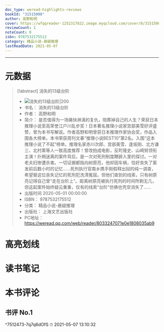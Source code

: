```yaml
---
doc_type: weread-highlights-reviews
bookId: "31515008"
author: 高野和明
cover: https://wfqqreader-1252317822.image.myqcloud.com/cover/8/31515008/t7_31515008.jpg
reviewCount: 1
noteCount: 0
isbn: 9787532175512
category: 精品小说-悬疑推理
lastReadDate: 2021-05-07
---
```


---
# 元数据
> [!abstract] 消失的13级台阶
> - ![ 消失的13级台阶|200](https://wfqqreader-1252317822.image.myqcloud.com/cover/8/31515008/t7_31515008.jpg)
> - 书名： 消失的13级台阶
> - 作者： 高野和明
> - 简介： 是否值得为一场痛快淋漓的复仇，陪葬掉自己的人生？荣获日本推理小说至高荣誉江户川乱步奖！日本著名推理小说家宫部美雪好评盛赞，曾为本书写解说。作者高野和明曾获日本推理作家协会奖，作品入围各大榜单。本书荣获周刊文春“推理小说BEST10”第2名。入围“这本推理小说了不起”榜单。推理名家赤川次郎、宫部美雪、逢坂刚、北方谦三、北村熏等人一致高度推荐！曾改拍成电影，反町隆史、山崎努领衔主演！扑朔迷离的案件背后，是一次对死刑制度鞭辟入里的探讨。一对老夫妇惨遭杀害。一切证据都指向树原亮，他却因车祸，恰好丧失了案发前后数小时的记忆……死刑执行官南乡携手刚假释出狱的纯一调查，希望替这位丧失记忆的死刑犯洗清冤屈。但他们查到的线索，只有树原亮记得自己曾“走在台阶上”。距离树原亮被执行死刑的时间所剩无几，但这起案件始终疑云重重，仅有的线索“台阶”仿佛也凭空消失了……
> - 出版时间 2020-05-01 00:00:00
> - ISBN： 9787532175512
> - 分类： 精品小说-悬疑推理
> - 出版社： 上海文艺出版社
> - PC地址：https://weread.qq.com/web/reader/8033247071e0e1808035ab9

# 高亮划线

# 读书笔记

# 本书评论

## 书评 No.1 
 ^7512473-7q7q6dOfS
⏱ 2021-05-07 13:10:32
